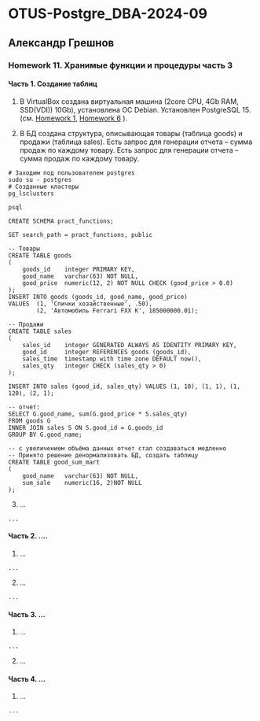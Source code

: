 # OTUS-Postgre_DBA-2024-09
## Александр Грешнов

### Homework 11. Хранимые функции и процедуры часть 3

#### Часть 1. Создание таблиц
1. В VirtualBox создана виртуальная машина (2core CPU, 4Gb RAM, SSD(VDI)) 10Gb), установлена ОС Debian. Установлен PostgreSQL 15. (см. [Homework 1](/Homework/HW-1.md), [Homework 6](/Homework/HW-6.md) ).

2. В БД создана структура, описывающая товары (таблица goods) и продажи (таблица sales). Есть запрос для генерации отчета – сумма продаж по каждому товару. Есть запрос для генерации отчета – сумма продаж по каждому товару.

```
# Заходим под пользователем postgres
sudo su - postgres
# Созданные кластеры
pg_lsclusters

psql

CREATE SCHEMA pract_functions;

SET search_path = pract_functions, public

-- Товары
CREATE TABLE goods
(
    goods_id    integer PRIMARY KEY,
    good_name   varchar(63) NOT NULL,
    good_price  numeric(12, 2) NOT NULL CHECK (good_price > 0.0)
);
INSERT INTO goods (goods_id, good_name, good_price)
VALUES 	(1, 'Спички хозайственные', .50),
		(2, 'Автомобиль Ferrari FXX K', 185000000.01);

-- Продажи
CREATE TABLE sales
(
    sales_id    integer GENERATED ALWAYS AS IDENTITY PRIMARY KEY,
    good_id     integer REFERENCES goods (goods_id),
    sales_time  timestamp with time zone DEFAULT now(),
    sales_qty   integer CHECK (sales_qty > 0)
);

INSERT INTO sales (good_id, sales_qty) VALUES (1, 10), (1, 1), (1, 120), (2, 1);

-- отчет:
SELECT G.good_name, sum(G.good_price * S.sales_qty)
FROM goods G
INNER JOIN sales S ON S.good_id = G.goods_id
GROUP BY G.good_name;

-- с увеличением объёма данных отчет стал создаваться медленно
-- Принято решение денормализовать БД, создать таблицу
CREATE TABLE good_sum_mart
(
	good_name   varchar(63) NOT NULL,
	sum_sale	numeric(16, 2)NOT NULL
);
```

3. ...
```
...
```

#### Часть 2. ....
1. ...
```
...
```

2. ...
```
...
```


#### Часть 3. ...
1. ...
```
...
```
2. ...


#### Часть 4. ...
1. ...
```
...
```


